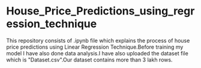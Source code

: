 # House_Price_Predictions_using_regression_technique
This repository consists of .ipynb file which explains the process of house price predictions using Linear Regression Technique.Before training my model I have also done data analysis.I have also uploaded the dataset file which is "Dataset.csv".Our dataset contains more than 3 lakh rows. 
